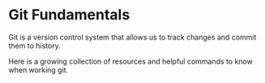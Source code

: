 # Git Fundamentals

Git is a version control system that allows us to track changes and commit them to history.

Here is a growing collection of resources and helpful commands to know when working git.

